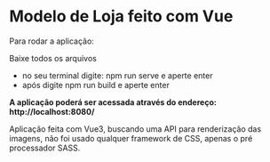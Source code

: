 # Modelo de Loja feito com Vue

Para rodar a aplicação:

Baixe todos os arquivos 
<ul>
<li> no seu terminal digite: npm run serve e aperte enter</li>
<li> após digite npm run build e aperte enter </li>
 </ul>

<strong> A aplicação poderá ser acessada através do endereço: http://localhost:8080/ </strong>
  
 <footer> Aplicação feita com Vue3, buscando uma API para renderização das imagens, não foi usado qualquer framework de CSS, apenas o pré processador SASS.
